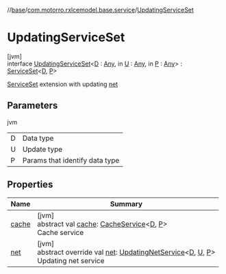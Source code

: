 //[base](../../../index.md)/[com.motorro.rxlcemodel.base.service](../index.md)/[UpdatingServiceSet](index.md)

# UpdatingServiceSet

[jvm]\
interface [UpdatingServiceSet](index.md)&lt;[D](index.md) : [Any](https://kotlinlang.org/api/latest/jvm/stdlib/kotlin/-any/index.html), in [U](index.md) : [Any](https://kotlinlang.org/api/latest/jvm/stdlib/kotlin/-any/index.html), in [P](index.md) : [Any](https://kotlinlang.org/api/latest/jvm/stdlib/kotlin/-any/index.html)&gt; : [ServiceSet](../-service-set/index.md)&lt;[D](index.md), [P](index.md)&gt; 

[ServiceSet](../-service-set/index.md) extension with updating [net](net.md)

## Parameters

jvm

| | |
|---|---|
| D | Data type |
| U | Update type |
| P | Params that identify data type |

## Properties

| Name | Summary |
|---|---|
| [cache](../-service-set/cache.md) | [jvm]<br>abstract val [cache](../-service-set/cache.md): [CacheService](../-cache-service/index.md)&lt;[D](index.md), [P](index.md)&gt;<br>Cache service |
| [net](net.md) | [jvm]<br>abstract override val [net](net.md): [UpdatingNetService](../-updating-net-service/index.md)&lt;[D](index.md), [U](index.md), [P](index.md)&gt;<br>Updating net service |
